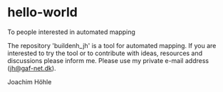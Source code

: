 # hello-world

To people interested in automated mapping

The repository 'buildenh_jh' is a tool for automated mapping.
If you are interested to try the tool or to contribute with ideas, resources and discussions please inform me.
Please use my private e-mail address (jh@gaf-net.dk).

Joachim Höhle
